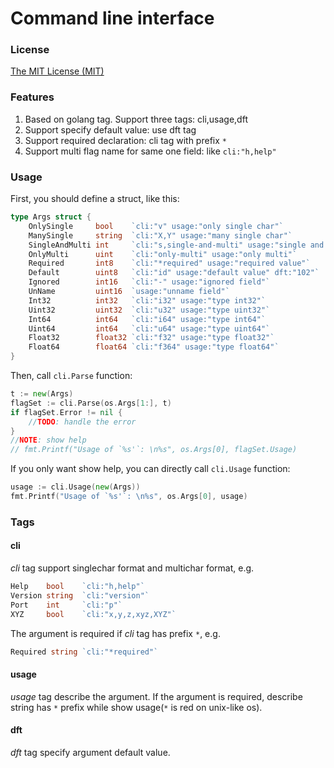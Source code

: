 Command line interface
======================

### License
[The MIT License (MIT)](https://zh.wikipedia.org/wiki/MIT許可證)


### Features

1. Based on golang tag. Support three tags: cli,usage,dft
2. Support specify default value: use dft tag
3. Support required declaration: cli tag with prefix `*`
4. Support multi flag name for same one field: like `cli:"h,help"`

### Usage
	
First, you should define a struct, like this:
```go
type Args struct {
	OnlySingle     bool    `cli:"v" usage:"only single char"`
	ManySingle     string  `cli:"X,Y" usage:"many single char"`
	SingleAndMulti int     `cli:"s,single-and-multi" usage:"single and multi"`
	OnlyMulti      uint    `cli:"only-multi" usage:"only multi"`
	Required       int8    `cli:"*required" usage:"required value"`
	Default        uint8   `cli:"id" usage:"default value" dft:"102"`
	Ignored        int16   `cli:"-" usage:"ignored field"`
	UnName         uint16  `usage:"unname field"`
	Int32          int32   `cli:"i32" usage:"type int32"`
	Uint32         uint32  `cli:"u32" usage:"type uint32"`
	Int64          int64   `cli:"i64" usage:"type int64"`
	Uint64         int64   `cli:"u64" usage:"type uint64"`
	Float32        float32 `cli:"f32" usage:"type float32"`
	Float64        float64 `cli:"f364" usage:"type float64"`
}
```

Then, call `cli.Parse` function:
```go
t := new(Args)
flagSet := cli.Parse(os.Args[1:], t)
if flagSet.Error != nil {
	//TODO: handle the error
}
//NOTE: show help
// fmt.Printf("Usage of `%s'`: \n%s", os.Args[0], flagSet.Usage)
```

If you only want show help, you can directly call `cli.Usage` function:
```go
usage := cli.Usage(new(Args))
fmt.Printf("Usage of `%s'`: \n%s", os.Args[0], usage)
```

### Tags

#### cli

*cli* tag support singlechar format and multichar format, e.g.

```go
Help    bool    `cli:"h,help"`
Version string  `cli:"version"`
Port    int     `cli:"p"`
XYZ     bool    `cli:"x,y,z,xyz,XYZ"` 
```

The argument is required if *cli* tag has prefix `*`, e.g.

```go
Required string `cli:"*required"`
```

#### usage

*usage* tag describe the argument. If the argument is required, describe string has `*` prefix while show usage(`*` is red on unix-like os).

#### dft
*dft* tag specify argument default value.
